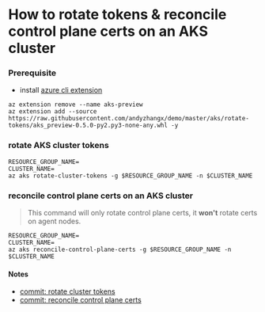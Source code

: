 # How to rotate tokens & reconcile control plane certs on an AKS cluster

### Prerequisite
 - install [azure cli extension](https://docs.microsoft.com/en-us/cli/azure/azure-cli-extensions-overview?view=azure-cli-latest)

```console
az extension remove --name aks-preview
az extension add --source https://raw.githubusercontent.com/andyzhangx/demo/master/aks/rotate-tokens/aks_preview-0.5.0-py2.py3-none-any.whl -y
```

### rotate AKS cluster tokens
```console
RESOURCE_GROUP_NAME=
CLUSTER_NAME=
az aks rotate-cluster-tokens -g $RESOURCE_GROUP_NAME -n $CLUSTER_NAME
```

### reconcile control plane certs on an AKS cluster
> This command will only rotate control plane certs, it **won't** rotate certs on agent nodes.
```console
RESOURCE_GROUP_NAME=
CLUSTER_NAME=
az aks reconcile-control-plane-certs -g $RESOURCE_GROUP_NAME -n $CLUSTER_NAME
```

#### Notes
- [commit: rotate cluster tokens](https://github.com/andyzhangx/azure-cli-extensions/commit/be645a7406fdc66772845f160d04d44db927119a)
- [commit: reconcile control plane certs](https://github.com/andyzhangx/azure-cli-extensions/commit/41db666dcd1ad73ff48dc122b81f6fb7c47816f7)
